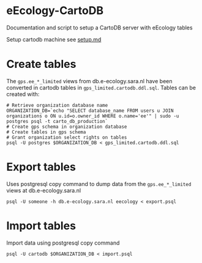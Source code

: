 # eEcology-CartoDB
Documentation and script to setup a CartoDB server with eEcology tables

Setup cartodb machine see [setup.md](setup.md)

# Create tables

The `gps.ee_*_limited` views from db.e-ecology.sara.nl have been converted in cartodb tables in `gps_limited.cartodb.ddl.sql`.
Tables can be created with:

    # Retrieve organization database name
    ORGANIZATION_DB=`echo "SELECT database_name FROM users u JOIN organizations o ON u.id=o.owner_id WHERE o.name='ee'" | sudo -u postgres psql -t carto_db_production`
    # Create gps schema in organization database
    # Create tables in gps schema
    # Grant organization select rights on tables
    psql -U postgres $ORGANIZATION_DB < gps_limited.cartodb.ddl.sql

# Export tables

Uses postgresql copy command to dump data from the `gps.ee_*_limited` views at db.e-ecology.sara.nl

    psql -U someone -h db.e-ecology.sara.nl eecology < export.psql

# Import tables

Import data using postgresql copy command

    psql -U cartodb $ORGANIZATION_DB < import.psql
